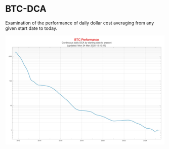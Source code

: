 # BTC-DCA

Examination of the performance of daily dollar cost averaging from any
given start date to today.

![BTC-DCA dollar cost averaging](./BTC-DCA/BTC-DCA-Performance.jpg)
